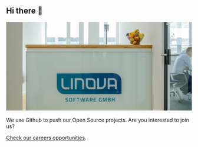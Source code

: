 ## Hi there 👋

![It's us!](profile/org-opener.jpg)

We use Github to push our Open Source projects.
Are you interested to join us?

[Check our careers opportunities](https://www.linova.de/en/jobs). 


